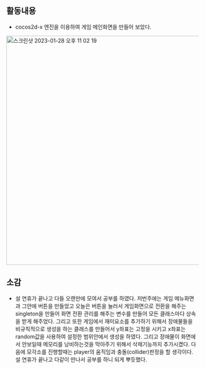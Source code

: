 ## 활동내용

* cocos2d-x 엔진을 이용하여 게임 메인화면을 만들어 보았다.

<img width="600" alt="스크린샷 2023-01-28 오후 11 02 19" src="https://user-images.githubusercontent.com/94610778/215270581-1d150439-ddc1-4be2-996d-605d99050de2.png">

## 소감

* 설 연휴가 끝나고 다들 오랜만에 모여서 공부를 하였다. 저번주에는 게임 메뉴화면과 그안에 버튼을 만들었고 오늘은 버튼을 눌러서 게임화면으로 전환을 해주는 singleton을 만들어
화면 전환 관리를 해주는 변수를 만들어 모든 클래스마다 상속을 받게 해주었다. 그리고 또한 게임에서 재미요소를 추가하기 위해서 장애물들을 비규칙적으로 생성을 하는 클래스를 만들어서
y좌표는 고정을 시키고 x좌표는 random값을 사용하여 설정한 범위안에서 생성을 하였다. 그리고 장애물이 화면에서 안보일때 메모리를 낭비하는것을 막아주기 위해서 삭제기능까지 추가시켰다.
다음에 모각소를 진행할때는 player의 움직임과 충돌(collider)판정을 할 생각이다. 설 연휴가 끝나고 다같이 만나서 공부를 하니 되게 뿌듯했다.

